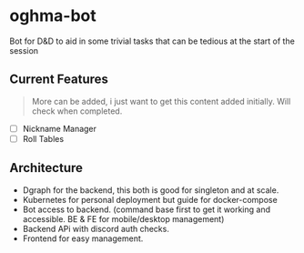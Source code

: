 # oghma-bot

Bot for D&amp;D to aid in some trivial tasks that can be tedious at the start of the session

## Current Features

> More can be added, i just want to get this content added initially.
> Will check when completed.

- [ ] Nickname Manager
- [ ] Roll Tables

## Architecture

- Dgraph for the backend, this both is good for singleton and at scale.
- Kubernetes for personal deployment but guide for docker-compose
- Bot access to backend. (command base first to get it working and accessible. BE & FE for mobile/desktop management)
- Backend APi with discord auth checks.
- Frontend for easy management.
